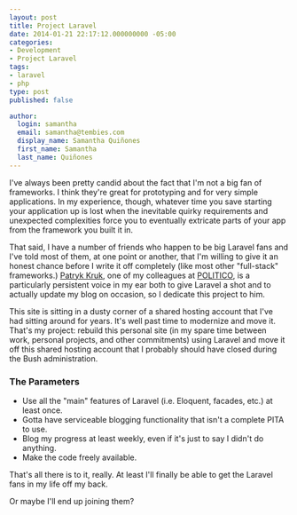```yaml
---
layout: post
title: Project Laravel
date: 2014-01-21 22:17:12.000000000 -05:00
categories:
- Development
- Project Laravel
tags:
- laravel
- php
type: post
published: false

author:
  login: samantha
  email: samantha@tembies.com
  display_name: Samantha Quiñones
  first_name: Samantha
  last_name: Quiñones
---
```

I've always been pretty candid about the fact that I'm not a big fan of frameworks. I think they're great for prototyping and for very simple applications. In my experience, though, whatever time you save starting your application up is lost when the inevitable quirky requirements and unexpected complexities force you to eventually extricate parts of your app from the framework you built it in.

<p>That said, I have a number of friends who happen to be big Laravel fans and I've told most of them, at one point or another, that I'm willing to give it an honest chance before I write it off completely (like most other "full-stack" frameworks.) <a title="Patryk Kruk" href="http://twitter.com/patkruk">Patryk Kruk</a>, one of my colleagues at <a title="Politico" href="http://www.politico.com">POLITICO</a>, is a particularly persistent voice in my ear both to give Laravel a shot and to actually update my blog on occasion, so I dedicate this project to him.</p>
<p>This site is sitting in a dusty corner of a shared hosting account that I've had sitting around for years. It's well past time to modernize and move it. That's my project: rebuild this personal site (in my spare time between work, personal projects, and other commitments) using Laravel and move it off this shared hosting account that I probably should have closed during the Bush administration.</p>
<h3>The Parameters</h3>
<ul>
<li>Use all the "main" features of Laravel (i.e. Eloquent, facades, etc.) at least once.</li>
<li>Gotta have serviceable blogging functionality that isn't a complete PITA to use.</li>
<li>Blog my progress at least weekly, even if it's just to say I didn't do anything.</li>
<li>Make the code freely available.</li>
</ul>
<p>That's all there is to it, really. At least I'll finally be able to get the Laravel fans in my life off my back. </p>
<p>Or maybe I'll end up joining them?</p>
